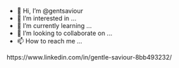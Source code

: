 - 👋 Hi, I’m @gentsaviour
- 👀 I’m interested in ...
- 🌱 I’m currently learning ...
- 💞️ I’m looking to collaborate on ...
- 📫 How to reach me ...

<!---
gentsaviour/gentsaviour is a ✨ special ✨ repository because its `README.md` (this file) appears on your GitHub profile.
You can click the Preview link to take a look at your changes.
---> https://www.linkedin.com/in/gentle-saviour-8bb493232/
